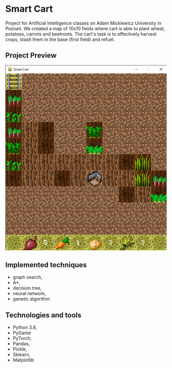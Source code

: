 # Smart Cart

Project for Artificial Intelligence classes on Adam Mickiewicz University in Poznań.
We created a map of 10x10 fields where cart is able to plant wheat, potatoes, carrots and beetroots.
The cart's task is to effectively harvest crops, stash them in the base (first field) and refuel.

## Project Preview

![Smart Cart](./resources/images/smartcart.png?raw=true "Smart Cart")

## Implemented techniques

- graph search,
- A*,
- decision tree,
- neural network,
- genetic algorithm

## Technologies and tools

- Python 3.8,
- PyGame
- PyTorch,
- Pandas,
- Pickle,
- Sklearn,
- Matplotlib